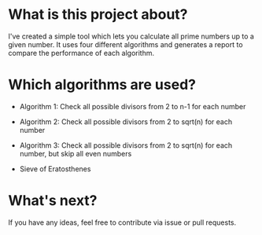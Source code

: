 # What is this project about?

I've created a simple tool which lets you calculate all prime numbers up to a given number. It uses four different algorithms and generates a report to compare the performance of each algorithm.

# Which algorithms are used?

* Algorithm 1: Check all possible divisors from 2 to n-1 for each number

* Algorithm 2: Check all possible divisors from 2 to sqrt(n) for each number

* Algorithm 3: Check all possible divisors from 2 to sqrt(n) for each number, but skip all even numbers

* Sieve of Eratosthenes

# What's next?

If you have any ideas, feel free to contribute via issue or pull requests.